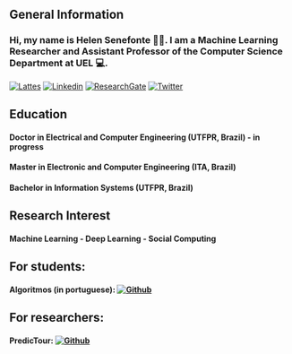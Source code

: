 ## General Information
### Hi, my name is Helen Senefonte 👩‍🏫. I am a Machine Learning Researcher and Assistant Professor of the Computer Science Department at UEL 💻. 
[![Lattes](https://img.shields.io/static/v1?label=Curriculum&message=Lattes&color=pink)](http://lattes.cnpq.br/3024430473396064)
[![Linkedin](https://img.shields.io/badge/LinkedIn-0077B5?style=flat&logo=linkedin&logoColor=white)](https://linkedin.com/in/helen-c-mattos-senefonte-87628443)
[![ResearchGate](https://img.shields.io/static/v1?label=Research&message=Gate&color=<COLOR>)](https://www.researchgate.net/profile/Helen_Senefonte) 
[![Twitter](https://img.shields.io/badge/Twitter-1DA1F2?style=flat&logo=twitter&logoColor=white)](https://https://twitter.com/HSenefonte) 

## Education
#### Doctor in Electrical and Computer Engineering (UTFPR, Brazil) - in progress
#### Master in Electronic and Computer Engineering (ITA, Brazil)
#### Bachelor in Information Systems (UTFPR, Brazil)

## Research Interest
#### Machine Learning - Deep Learning - Social Computing

## For students:
#### Algoritmos (in portuguese): [![Github](https://img.shields.io/badge/GitHub-100000?style=flat-square&logo=github&logoColor=white)](https://github.com/helen-senefonte/1COP005-Algoritmos) 

## For researchers:
#### PredicTour: [![Github](https://img.shields.io/badge/GitHub-100000?style=flat-square&logo=github&logoColor=white)](https://github.com/helen-senefonte/PredicTour) 
